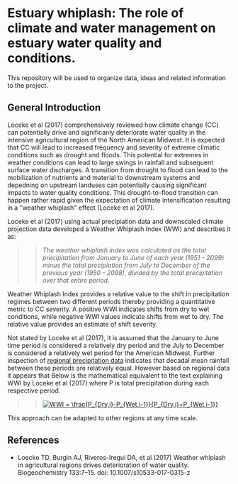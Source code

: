 # Estuary whiplash: The role of climate and water management on estuary water quality and conditions.

This repository will be used to organize data, ideas and related information to the project.

## General Introduction
Loceke et al (2017) comprehensively reviewed how climate change (CC) can potentially drive and significanly deteriorate water quality in the intensive agricultural region of the North American Midwest. It is expected that CC will lead to increased frequency and severity of extreme climatic conditions such as drought and floods. This potential for extremes in weather conditions can lead to large swings in rainfall and subsequent surface water discharges. A transition from drought to flood can lead to the mobilization of nutrients and material to downstream systems and depedning on upstream landuses can potentially causing significant impacts to water quality conditions.  This drought-to-flood transition can happen rather rapid given the expectation of climate intensification resulting in a "weather whiplash" effect (Loceke et al 2017). 

Loceke et al (2017) using actual precipiation data and downscaled climate projection data developed a Weather Whiplash Index (WWI) and describes it as: 
>> _The weather whiplash index was calculated as the total precipitation from January to June of each year (1951 - 2099) minus the total precipiation from July to December of the previous year (1950 - 2098), divided by the total precipitation over that entire period._

Weather Whiplash Index provides a relative value to the shift in precipitation regimes between two different periods thereby providing a quantitative metric to CC severity. A positive WWI indicates shifts from dry to wet conditions, while negative WWI values indicate shifts from wet to dry. The relative value provides an estimate of shift severity.

Not stated by Loceke et al (2017), it is assumed that the January to June time period is considered a relatively dry period and the July to December is considered a relatively wet period for the American Midwest. Further inspection of [regional precipitation data](https://w2.weather.gov/climate/xmacis.php?wfo=eax) indicates that decadal mean rainfall between these periods are relatively equal. However based on regional data it appears that  Below is the mathematical equivalent to the text explaining WWI by Loceke et al (2017) where P is total precipitation during each respective period. 

>><a href="https://www.codecogs.com/eqnedit.php?latex=WWI&space;=&space;\frac{P_{Dry,i}-P_{Wet,i-1}}{P_{Dry,i}&plus;P_{Wet,i-1}}" target="_blank"><img src="https://latex.codecogs.com/gif.latex?WWI&space;=&space;\frac{P_{Dry,i}-P_{Wet,i-1}}{P_{Dry,i}&plus;P_{Wet,i-1}}" title="WWI = \frac{P_{Dry,i}-P_{Wet,i-1}}{P_{Dry,i}+P_{Wet,i-1}}" /></a>

This approach can be adapted to other regions at any time scale. 

## References
  + Loecke TD, Burgin AJ, Riveros-Iregui DA, et al (2017) Weather whiplash in agricultural regions drives deterioration of water quality. Biogeochemistry 133:7–15. doi: 10.1007/s10533-017-0315-z

